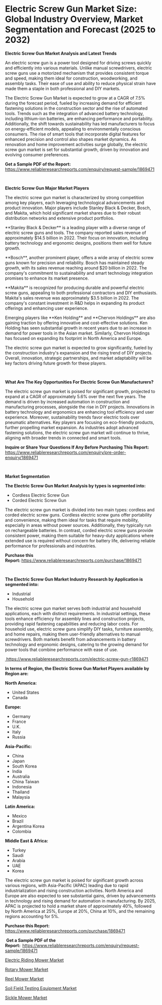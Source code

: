 <p><h1>Electric Screw Gun Market Size: Global Industry Overview, Market Segmentation and Forecast (2025 to 2032)</h1></p><p><strong>Electric Screw Gun Market Analysis and Latest Trends</strong></p>
<p><p>An electric screw gun is a power tool designed for driving screws quickly and efficiently into various materials. Unlike manual screwdrivers, electric screw guns use a motorized mechanism that provides consistent torque and speed, making them ideal for construction, woodworking, and assembly tasks. Their ease of use and ability to reduce physical strain have made them a staple in both professional and DIY markets.</p><p>The Electric Screw Gun Market is expected to grow at a CAGR of 7.5% during the forecast period, fueled by increasing demand for efficient fastening solutions in the construction sector and the rise of automated tools. Trends such as the integration of advanced battery technology, including lithium-ion batteries, are enhancing performance and portability. Additionally, the shift towards sustainability has led manufacturers to focus on energy-efficient models, appealing to environmentally conscious consumers. The rise of smart tools that incorporate digital features for enhanced precision and control also shapes market dynamics. As renovation and home improvement activities surge globally, the electric screw gun market is set for substantial growth, driven by innovation and evolving consumer preferences.</p></p>
<p><strong>Get a Sample PDF of the Report:&nbsp;</strong> <a href="https://www.reliableresearchreports.com/enquiry/request-sample/1869471?utm_campaign=16&utm_medium=2&utm_source=Github&utm_content=ia&utm_term=16022025&utm_id=electric-screw-gun">https://www.reliableresearchreports.com/enquiry/request-sample/1869471</a></p>
<p>&nbsp;</p>
<p><strong>Electric Screw Gun Major Market Players</strong></p>
<p><p>The electric screw gun market is characterized by strong competition among key players, each leveraging technological advancements and product innovation. Major players include Stanley Black & Decker, Bosch, and Makita, which hold significant market shares due to their robust distribution networks and extensive product portfolios.</p><p>**Stanley Black & Decker** is a leading player with a diverse range of electric screw guns and tools. The company reported sales revenue of approximately $14.5 billion in 2022. Their focus on innovation, including battery technology and ergonomic designs, positions them well for future growth.</p><p>**Bosch**, another prominent player, offers a wide array of electric screw guns known for precision and reliability. Bosch has maintained steady growth, with its sales revenue reaching around $20 billion in 2022. The company's commitment to sustainability and smart technology integration promises to enhance its market presence.</p><p>**Makita** is recognized for producing durable and powerful electric screw guns, appealing to both professional contractors and DIY enthusiasts. Makita's sales revenue was approximately $3.5 billion in 2022. The company's constant investment in R&D helps in expanding its product offerings and enhancing user experience.</p><p>Emerging players like **Ken Holding** and **Chervon Holdings** are also gaining traction by offering innovative and cost-effective solutions. Ken Holding has seen substantial growth in recent years due to an increase in demand for power tools in the Asian market. Similarly, Chervon Holdings has focused on expanding its footprint in North America and Europe.</p><p>The electric screw gun market is expected to grow significantly, fueled by the construction industry's expansion and the rising trend of DIY projects. Overall, innovation, strategic partnerships, and market adaptability will be key factors driving future growth for these players.</p></p>
<p>&nbsp;</p>
<p><strong>What Are The Key Opportunities For Electric Screw Gun Manufacturers?</strong></p>
<p><p>The electric screw gun market is poised for significant growth, projected to expand at a CAGR of approximately 5.6% over the next five years. The demand is driven by increased automation in construction and manufacturing processes, alongside the rise in DIY projects. Innovations in battery technology and ergonomics are enhancing tool efficiency and user experience. Moreover, sustainability trends favor electric tools over pneumatic alternatives. Key players are focusing on eco-friendly products, further propelling market expansion. As industries adopt advanced fastening solutions, the electric screw gun market will continue to thrive, aligning with broader trends in connected and smart tools.</p></p>
<p><strong>Inquire or Share Your Questions If Any Before Purchasing This Report:</strong> <a href="https://www.reliableresearchreports.com/enquiry/pre-order-enquiry/1869471?utm_campaign=16&utm_medium=2&utm_source=Github&utm_content=ia&utm_term=16022025&utm_id=electric-screw-gun">https://www.reliableresearchreports.com/enquiry/pre-order-enquiry/1869471</a></p>
<p>&nbsp;</p>
<p><strong>Market Segmentation</strong></p>
<p><strong>The Electric Screw Gun Market Analysis by types is segmented into:</strong></p>
<p><ul><li>Cordless Electric Screw Gun</li><li>Corded Electric Screw Gun</li></ul></p>
<p><p>The electric screw gun market is divided into two main types: cordless and corded electric screw guns. Cordless electric screw guns offer portability and convenience, making them ideal for tasks that require mobility, especially in areas without power sources. Additionally, they typically run on rechargeable batteries. In contrast, corded electric screw guns provide consistent power, making them suitable for heavy-duty applications where extended use is required without concern for battery life, delivering reliable performance for professionals and industries.</p></p>
<p><strong>Purchase this Report:&nbsp;</strong><a href="https://www.reliableresearchreports.com/purchase/1869471?utm_campaign=16&utm_medium=2&utm_source=Github&utm_content=ia&utm_term=16022025&utm_id=electric-screw-gun">https://www.reliableresearchreports.com/purchase/1869471</a></p>
<p>&nbsp;</p>
<p><strong>The Electric Screw Gun Market Industry Research by Application is segmented into:</strong></p>
<p><ul><li>Industrial</li><li>Household</li></ul></p>
<p><p>The electric screw gun market serves both industrial and household applications, each with distinct requirements. In industrial settings, these tools enhance efficiency for assembly lines and construction projects, providing rapid fastening capabilities and reducing labor costs. For household use, electric screw guns simplify DIY tasks, furniture assembly, and home repairs, making them user-friendly alternatives to manual screwdrivers. Both markets benefit from advancements in battery technology and ergonomic designs, catering to the growing demand for power tools that combine performance with ease of use.</p></p>
<p><a href="https://www.reliableresearchreports.com/electric-screw-gun-r1869471?utm_campaign=16&utm_medium=2&utm_source=Github&utm_content=ia&utm_term=16022025&utm_id=electric-screw-gun">&nbsp;https://www.reliableresearchreports.com/electric-screw-gun-r1869471</a></p>
<p><strong>In terms of Region, the Electric Screw Gun Market Players available by Region are:</strong></p>
<p>
    <p> <strong> North America: </strong>
        <ul>
            <li>United States</li>
            <li>Canada</li>
        </ul>
        </p> 
    <p> <strong> Europe: </strong>
        <ul>
            <li>Germany</li>
            <li>France</li>
            <li>U.K.</li>
            <li>Italy</li>
            <li>Russia</li>
        </ul>
        </p> 
    <p> <strong> Asia-Pacific: </strong>
        <ul>
            <li>China</li>
            <li>Japan</li>
            <li>South Korea</li>
            <li>India</li>
            <li>Australia</li>
            <li>China Taiwan</li>
            <li>Indonesia</li>
            <li>Thailand</li>
            <li>Malaysia</li>
        </ul>
        </p> 
    <p> <strong> Latin America: </strong>
        <ul>
            <li>Mexico</li>
            <li>Brazil</li>
            <li>Argentina Korea</li>
            <li>Colombia</li>
        </ul>
        </p> 
    <p> <strong> Middle East & Africa: </strong>
        <ul>
            <li>Turkey</li>
            <li>Saudi</li>
            <li>Arabia</li>
            <li>UAE</li>
            <li>Korea</li>
        </ul>
    </p>
    </p>
<p><p>The electric screw gun market is poised for significant growth across various regions, with Asia-Pacific (APAC) leading due to rapid industrialization and rising construction activities. North America and Europe are also expected to see substantial gains, driven by advancements in technology and rising demand for automation in manufacturing. By 2025, APAC is projected to hold a market share of approximately 40%, followed by North America at 25%, Europe at 20%, China at 10%, and the remaining regions accounting for 5%.</p></p>
<p><strong>Purchase this Report: </strong><a href="https://www.reliableresearchreports.com/purchase/1869471?utm_campaign=16&utm_medium=2&utm_source=Github&utm_content=ia&utm_term=16022025&utm_id=electric-screw-gun">https://www.reliableresearchreports.com/purchase/1869471</a></p>
<p>&nbsp;<strong>Get a Sample PDF of the Report:&nbsp;&nbsp;</strong><a href="https://www.reliableresearchreports.com/enquiry/request-sample/1869471?utm_campaign=16&utm_medium=2&utm_source=Github&utm_content=ia&utm_term=16022025&utm_id=electric-screw-gun">https://www.reliableresearchreports.com/enquiry/request-sample/1869471</a></p>
<p><strong></strong></p>
<p><p><a href="https://github.com/birbamanan03/Market-Research-Report-List-1/blob/main/electric-riding-mower-market.md?utm_campaign=16&utm_medium=2&utm_source=Github&utm_content=ia&utm_term=16022025&utm_id=electric-screw-gun">Electric Riding Mower Market</a></p><p><a href="https://github.com/abedlagagica4/Market-Research-Report-List-1/blob/main/rotary-mower-market.md?utm_campaign=16&utm_medium=2&utm_source=Github&utm_content=ia&utm_term=16022025&utm_id=electric-screw-gun">Rotary Mower Market</a></p><p><a href="https://github.com/djibenesha/Market-Research-Report-List-1/blob/main/reel-mower-market.md?utm_campaign=16&utm_medium=2&utm_source=Github&utm_content=ia&utm_term=16022025&utm_id=electric-screw-gun">Reel Mower Market</a></p><p><a href="https://github.com/rashkaeduzor/Market-Research-Report-List-1/blob/main/soil-field-testing-equipment-market.md?utm_campaign=16&utm_medium=2&utm_source=Github&utm_content=ia&utm_term=16022025&utm_id=electric-screw-gun">Soil Field Testing Equipment Market</a></p><p><a href="https://github.com/nibbsmantji/Market-Research-Report-List-1/blob/main/sickle-mower-market.md?utm_campaign=16&utm_medium=2&utm_source=Github&utm_content=ia&utm_term=16022025&utm_id=electric-screw-gun">Sickle Mower Market</a></p></p>